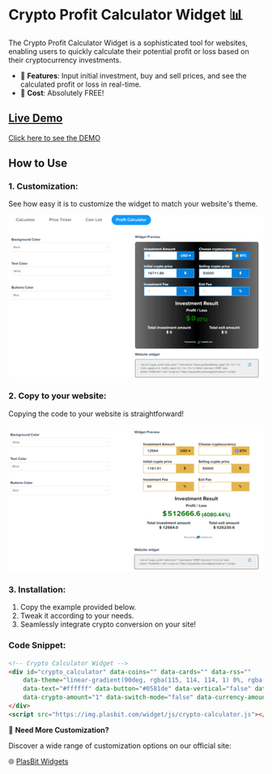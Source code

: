 # Crypto Profit Calculator Widget 📊

The Crypto Profit Calculator Widget is a sophisticated tool for websites, enabling users to quickly calculate their potential profit or loss based on their cryptocurrency investments.

- 🚀 **Features**: Input initial investment, buy and sell prices, and see the calculated profit or loss in real-time.
- 💸 **Cost**: Absolutely FREE!

## [Live Demo]()
[Click here to see the DEMO](https://www.plasbit.com/widgets)

## How to Use

### 1. Customization:

See how easy it is to customize the widget to match your website's theme.

![](https://github.com/PlasBit/Profit-Calculator-Widget/blob/main/Customisze.gif)

### 2. Copy to your website:

Copying the code to your website is straightforward!

![](https://github.com/PlasBit/Profit-Calculator-Widget/blob/main/Copy.gif)

### 3. Installation:
1. Copy the example provided below.
2. Tweak it according to your needs.
3. Seamlessly integrate crypto conversion on your site!

### Code Snippet:

```html
<!-- Crypto Calculator Widget -->
<div id="crypto_calculator" data-coins="" data-cards="" data-rss=""
    data-theme="linear-gradient(90deg, rgba(115, 114, 114, 1) 0%, rgba(0, 0, 0, 1) 50%, rgba(115, 114, 114, 1) 100%)"
    data-text="#ffffff" data-button="#0581de" data-vertical="false" data-coin="BTC" data-price="USD"
    data-crypto-amount="1" data-switch-mode="false" data-currency-amount="1" data-language="en">
</div>
<script src="https://img.plasbit.com/widget/js/crypto-calculator.js"></script>
```



🎨 **Need More Customization?**

Discover a wide range of customization options on our official site:

🌐 [PlasBit Widgets](https://www.plasbit.com/widgets)
